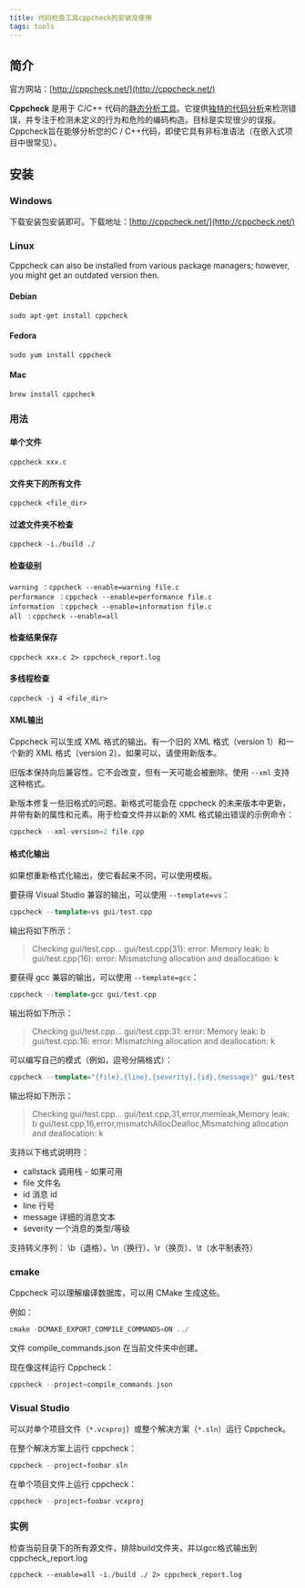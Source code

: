 ```yaml
---
title: 代码检查工具cppcheck的安装及使用
tags: tools
---
```


## 简介

官方网站：[http://cppcheck.net/](http://cppcheck.net/)

**Cppcheck** 是用于 C/C++ 代码的[静态分析工具](http://en.wikipedia.org/wiki/Static_analysis_tool)。它提供[独特的代码分析](http://cppcheck.net/#unique)来检测错误，并专注于检测未定义的行为和危险的编码构造。目标是实现很少的误报。Cppcheck旨在能够分析您的C / C++代码，即使它具有非标准语法（在嵌入式项目中很常见）。

## 安装

### Windows

下载安装包安装即可。下载地址：[http://cppcheck.net/](http://cppcheck.net/)

### Linux

Cppcheck can also be installed from various package managers; however, you might get an outdated version then.

#### Debian

```shell
sudo apt-get install cppcheck
```

#### Fedora

```shell
sudo yum install cppcheck
```

#### Mac

```shell
brew install cppcheck
```

### 用法

#### 单个文件

```shell
cppcheck xxx.c
```

#### 文件夹下的所有文件

```shell
cppcheck <file_dir>
```

#### 过滤文件夹不检查

```shell
cppcheck -i./build ./
```

#### 检查级别

```shell
warning ：cppcheck --enable=warning file.c
performance ：cppcheck --enable=performance file.c
information ：cppcheck --enable=information file.c
all ：cppcheck --enable=all
```

#### 检查结果保存

```shell
cppcheck xxx.c 2> cppcheck_report.log
```

#### 多线程检查

```shell
cppcheck -j 4 <file_dir>
```

#### XML输出

Cppcheck 可以生成 XML 格式的输出。有一个旧的 XML 格式（version 1）和一个新的 XML 格式（version 2）。如果可以，请使用新版本。

旧版本保持向后兼容性。它不会改变，但有一天可能会被删除。使用 `--xml` 支持这种格式。

新版本修复一些旧格式的问题。新格式可能会在 cppcheck 的未来版本中更新，并带有新的属性和元素。用于检查文件并以新的 XML 格式输出错误的示例命令：

```c++
cppcheck --xml-version=2 file.cpp
```

#### 格式化输出

如果想重新格式化输出，使它看起来不同，可以使用模板。

要获得 Visual Studio 兼容的输出，可以使用 `--template=vs`：

```c++
cppcheck --template=vs gui/test.cpp
```

输出将如下所示：

> Checking gui/test.cpp…
> gui/test.cpp(31): error: Memory leak: b
> gui/test.cpp(16): error: Mismatching allocation and deallocation: k

要获得 gcc 兼容的输出，可以使用 `--template=gcc`：

```c++
cppcheck --template=gcc gui/test.cpp
```

输出将如下所示：

> Checking gui/test.cpp…
> gui/test.cpp:31: error: Memory leak: b
> gui/test.cpp:16: error: Mismatching allocation and deallocation: k

可以编写自己的模式（例如，逗号分隔格式）：

```c++
cppcheck --template="{file},{line},{severity},{id},{message}" gui/test.cpp
```

输出将如下所示：

> Checking gui/test.cpp…
> gui/test.cpp,31,error,memleak,Memory leak: b
> gui/test.cpp,16,error,mismatchAllocDealloc,Mismatching allocation and deallocation: k

支持以下格式说明符：

* callstack
  调用栈 - 如果可用
* file
  文件名
* id
  消息 id
* line
  行号
* message
  详细的消息文本
* severity
  一个消息的类型/等级

支持转义序列： \b（退格）、\n（换行）、\r（换页）、\t（水平制表符）

### cmake

Cppcheck 可以理解编译数据库，可以用 CMake 生成这些。

例如：

```c++
cmake -DCMAKE_EXPORT_COMPILE_COMMANDS=ON ../
```

文件 compile_commands.json 在当前文件夹中创建。

现在像这样运行 Cppcheck：

```c++
cppcheck --project=compile_commands.json
```

### Visual Studio

可以对单个项目文件（`*.vcxproj`）或整个解决方案（`*.sln`）运行 Cppcheck。

在整个解决方案上运行 cppcheck：

```c++
cppcheck --project=foobar.sln
```

在单个项目文件上运行 cppcheck：

```c++
cppcheck --project=foobar.vcxproj
```

### 实例

检查当前目录下的所有源文件，排除build文件夹，并以gcc格式输出到cppcheck_report.log

`cppcheck --enable=all -i./build ./ 2> cppcheck_report.log`
